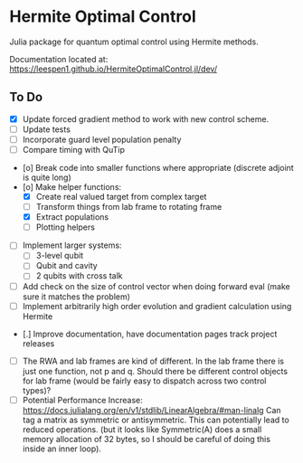 # Hermite Optimal Control
Julia package for quantum optimal control using Hermite methods.

Documentation located at: https://leespen1.github.io/HermiteOptimalControl.jl/dev/

## To Do
- [X] Update forced gradient method to work with new control scheme.
- [ ] Update tests
- [ ] Incorporate guard level population penalty
- [ ] Compare timing with QuTip
- [o] Break code into smaller functions where appropriate (discrete adjoint is
      quite long)
- [o] Make helper functions:
    - [X] Create real valued target from complex target
    - [ ] Transform things from lab frame to rotating frame
    - [X] Extract populations
    - [ ] Plotting helpers
- [ ] Implement larger systems:
    - [ ] 3-level qubit
    - [ ] Qubit and cavity
    - [ ] 2 qubits with cross talk
- [ ] Add check on the size of control vector when doing forward eval (make sure
      it matches the problem)
- [ ] Implement arbitrarily high order evolution and gradient calculation using
      Hermite
- [.] Improve documentation, have documentation pages track project releases
- [ ] The RWA and lab frames are kind of different. In the lab frame there is
      just one function, not p and q. Should there be different control objects
      for lab frame (would be fairly easy to dispatch across two control types)?
- [ ] Potential Performance Increase: https://docs.julialang.org/en/v1/stdlib/LinearAlgebra/#man-linalg
      Can tag a matrix as symmetric or antisymmetric. This can potentially lead
      to reduced operations. (but it looks like Symmetric(A) does a small memory
      allocation of 32 bytes, so I should be careful of doing this inside an
      inner loop).
